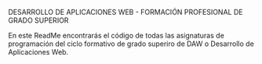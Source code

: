 DESARROLLO DE APLICACIONES WEB - FORMACIÓN PROFESIONAL DE GRADO SUPERIOR

En este ReadMe encontrarás el código de todas las asignaturas de programación del ciclo formativo de grado superiro de DAW o Desarrollo de Aplicaciones Web.
